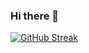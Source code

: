 ### Hi there 👋

[![GitHub Streak](https://github-readme-streak-stats.herokuapp.com/?user=Burhan-Rashid&theme=dark)](https://git.io/streak-stats)


<!--
**Burhan-Rashid/Burhan-Rashid** is a ✨ _special_ ✨ repository because its `README.md` (this file) appears on your GitHub profile.

Here are some ideas to get you started:

- 🔭 I’m currently working on ...
- 🌱 I’m currently learning ...
- 👯 I’m looking to collaborate on ...
- 🤔 I’m looking for help with ...
- 💬 Ask me about ...
- 📫 How to reach me: ...
- 😄 Pronouns: ...
- ⚡ Fun fact: ...
-->
